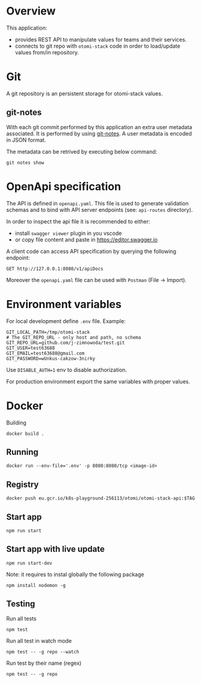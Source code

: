 #  Overview

This application:
- provides REST API to manipulate values for teams and their services.
- connects to git repo with `otomi-stack` code in order to load/update values from/in repository.

# Git
A git repository is an persistent storage for otomi-stack values. 

## git-notes
With each git commit performed by this application an extra user metadata associated. It is performed by using [git-notes](https://git-scm.com/docs/git-notes). A user metadata is encoded in JSON format.

The metadata can be retrived by executing below command:
```
git notes show
```
  
# OpenApi specification
The API is defined in `openapi.yaml`. This file is used to generate validation schemas and to bind with API server endpoints (see: `api-routes` directory).


In order to inspect the api file it is recommended to either:
- install `swagger viewer` plugin in you vscode
- or copy file content and paste in https://editor.swagger.io

A client code can access API specification by querying the following endpoint:
```
GET http://127.0.0.1:8080/v1/apiDocs
```

Moreover the `openapi.yaml` file can be used with `Postman` (File -> Import).

# Environment variables

For local development define `.env` file. Example:
```
GIT_LOCAL_PATH=/tmp/otomi-stack
# The GIT_REPO_URL - only host and path, no schema
GIT_REPO_URL=github.com/j-zimnowoda/test.git
GIT_USER=test63688
GIT_EMAIL=test63688@gmail.com
GIT_PASSWORD=wUnkus-cakzow-3nirky
```

Use `DISABLE_AUTH=1` env to disable authorization.

For production environment export the same variables with proper values.

# Docker
Building
```
docker build .
```

## Running
```
docker run --env-file='.env' -p 8080:8080/tcp <image-id>
```
## Registry

```
docker push eu.gcr.io/k8s-playground-256113/otomi/otomi-stack-api:$TAG
```

## Start app
```
npm run start
```

## Start app with live update
```
npm run start-dev
```

Note: it requires to instal globally the following package
```
npm install nodemon -g
```

## Testing

Run all tests
```
npm test
```

Run all test in watch mode

```
npm test -- -g repo --watch
```

Run test by their name (regex)
```
npm test -- -g repo
```